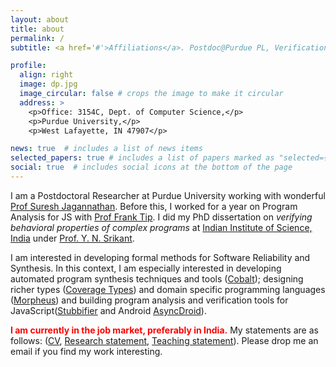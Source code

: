 ```yaml
---
layout: about
title: about
permalink: /
subtitle: <a href='#'>Affiliations</a>. Postdoc@Purdue PL, Verification, Synthesis.

profile:
  align: right
  image: dp.jpg
  image_circular: false # crops the image to make it circular
  address: >
    <p>Office: 3154C, Dept. of Computer Science,</p>
    <p>Purdue University,</p>
    <p>West Lafayette, IN 47907</p>

news: true  # includes a list of news items
selected_papers: true # includes a list of papers marked as "selected={true}"
social: true  # includes social icons at the bottom of the page
---
```


I am a Postdoctoral Researcher at Purdue University working with wonderful [Prof Suresh Jagannathan](https://www.cs.purdue.edu/homes/suresh/). Before this, I worked for a year on Program Analysis for JS with [Prof Frank Tip](http://www.franktip.org/). I did my PhD dissertation on _verifying behavioral properties of complex programs_ at [Indian Institute of Science, India](https://www.csa.iisc.ac.in/) under [Prof. Y. N. Srikant](https://drona.csa.iisc.ac.in/~srikant/).
  
I am interested in developing formal methods for Software Reliability and Synthesis. In this context, I am especially interested in
developing automated program synthesis techniques and tools ([Cobalt]()); designing richer types ([Coverage Types]()) and domain specific programming languages ([Morpheus]()) and building program analysis and verification tools for JavaScript([Stubbifier]() and Android [AsyncDroid]()).

<!-- 
I am interested in developing techniques and tools to help developers build reliable, secure and efficient Software. In this context, I am especially interested in building program analysis and verification tools, designing programming languages, and developing automated program synthesis techniques for programs with effects, dynamic features and asynchronous semantics.

Recently, I have worked on developing a component-based program synthesis tool (**Cobalt**) to synthesize 
correct programs using effectful libraries. Previously, I have worked on designing a domain-specific language (**Morpheus**) with support for rich refinement types to reason about the correctness of effectful Parser Combinator programs. Before that, I also developed static and dynamic program analysis techniques for Android (**AsyncDroid**) and Javascript programs (**Stubbifier**).   -->

<!-- <span style="color:red"> **I am currently in the job market, preferably in India.** </span> -->
<font color='red'>**I am currently in the job market, preferably in India.**</font>
 My statements are as follows: ([CV](assets/pdf/ashish_cv.pdf), [Research statement](assets/pdf/research.pdf), [Teaching statement](assets/pdf/teaching.pdf)).
 Please drop me an email if you find my work interesting. 